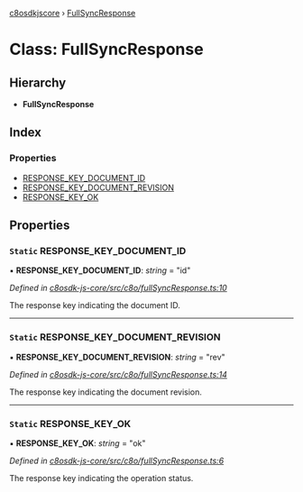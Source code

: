 [c8osdkjscore](../README.md) › [FullSyncResponse](fullsyncresponse.md)

# Class: FullSyncResponse

## Hierarchy

* **FullSyncResponse**

## Index

### Properties

* [RESPONSE_KEY_DOCUMENT_ID](fullsyncresponse.md#static-response_key_document_id)
* [RESPONSE_KEY_DOCUMENT_REVISION](fullsyncresponse.md#static-response_key_document_revision)
* [RESPONSE_KEY_OK](fullsyncresponse.md#static-response_key_ok)

## Properties

### `Static` RESPONSE_KEY_DOCUMENT_ID

▪ **RESPONSE_KEY_DOCUMENT_ID**: *string* = "id"

*Defined in [c8osdk-js-core/src/c8o/fullSyncResponse.ts:10](https://github.com/convertigo/c8osdk-angular/blob/4e0c9ba/src/c8o/fullSyncResponse.ts#L10)*

The response key indicating the document ID.

___

### `Static` RESPONSE_KEY_DOCUMENT_REVISION

▪ **RESPONSE_KEY_DOCUMENT_REVISION**: *string* = "rev"

*Defined in [c8osdk-js-core/src/c8o/fullSyncResponse.ts:14](https://github.com/convertigo/c8osdk-angular/blob/4e0c9ba/src/c8o/fullSyncResponse.ts#L14)*

The response key indicating the document revision.

___

### `Static` RESPONSE_KEY_OK

▪ **RESPONSE_KEY_OK**: *string* = "ok"

*Defined in [c8osdk-js-core/src/c8o/fullSyncResponse.ts:6](https://github.com/convertigo/c8osdk-angular/blob/4e0c9ba/src/c8o/fullSyncResponse.ts#L6)*

The response key indicating the operation status.

